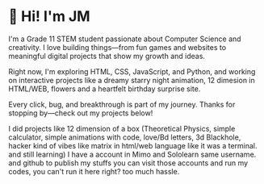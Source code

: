   <h1>👋 Hi! I'm JM</h1>
  <p>
    I'm a Grade 11 STEM student passionate about Computer Science and creativity. I love building things—from fun games and websites to meaningful digital projects that show my growth and ideas.
  </p>
  <p>
    Right now, I'm exploring HTML, CSS, JavaScript, and Python, and working on interactive projects like a dreamy starry night animation, 12 dimesion in HTML/WEB, flowers and a heartfelt birthday surprise site.
  </p>
  <p>
    Every click, bug, and breakthrough is part of my journey. Thanks for stopping by—check out my projects below!
  </p>
</section>

I did projects like 12 dimension of a box (Theoretical Physics, simple calculator, simple animations with code, love/Bd letters, 3d Blackhole, hacker kind of vibes like matrix
in html/web language like it was a terminal. and still learning)
 I have a account in Mimo and Sololearn same username. and github to publish my stuffs
you can visit those accounts and run my codes, you can't run it here right? too much hassle.